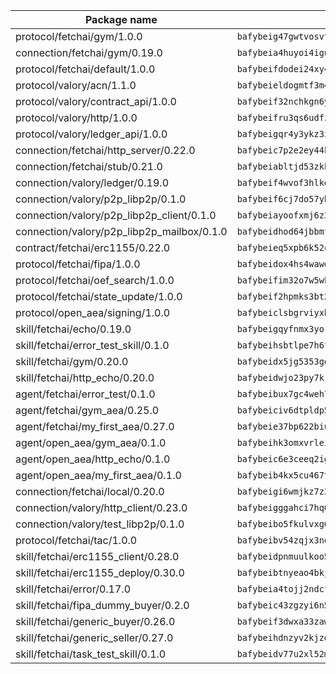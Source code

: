 | Package name                                                  | Package hash                                                  |
| ------------------------------------------------------------- | ------------------------------------------------------------- |
| protocol/fetchai/gym/1.0.0                                    | `bafybeig47gwtvosvtghwbhhwqgxhz3whxbrmyicibxtzjtss3dkbygy3iq` |
| connection/fetchai/gym/0.19.0                                 | `bafybeia4huyoi4iguyea4apktr2fq62rewtzo2vskmkb4drzj6md5dzn44` |
| protocol/fetchai/default/1.0.0                                | `bafybeifdodei24xy4zsnmurg3dbbe2ysp7ii7v5bmrsgl7stt7lj22pezq` |
| protocol/valory/acn/1.1.0                                     | `bafybeieldogmtf3m4jdsvt4vvyay3jh54rjn3deasymfw43vz3o42vigmq` |
| protocol/valory/contract_api/1.0.0                            | `bafybeif32nchkgn6yet7e5gt4auhf7lsahxnj4t36kxbw55p3gi7qpeuxq` |
| protocol/valory/http/1.0.0                                    | `bafybeifru3qs6udfzprax7jxktbsuzn7immfvi3scgfspifq3zdxwkgvnm` |
| protocol/valory/ledger_api/1.0.0                              | `bafybeigqr4y3ykz3iulrcoqmji7hy3dxaoy7zmyyzff4ivpbubcpwdknai` |
| connection/fetchai/http_server/0.22.0                         | `bafybeic7p2e2ey44k6yv3dzznepekggceqc6mxb55e4xovcjnr3qym5ncu` |
| connection/fetchai/stub/0.21.0                                | `bafybeiabltjd53zkkyo2xmq5fmytg7cpsqmgioex7w2krrdwg3xmjosdyq` |
| connection/valory/ledger/0.19.0                               | `bafybeif4wvof3hlkeh5lathrcvbnvwcjfgartkr7x27wmvfkejlwlrxm6m` |
| connection/valory/p2p_libp2p/0.1.0                            | `bafybeif6cj7do57yhul2fev3cfwa4jmv2xzubl7cmoubs75ex2avrq3a2a` |
| connection/valory/p2p_libp2p_client/0.1.0                     | `bafybeiayoofxmj6z3pasn2akqj3udgq2ta2ar6mv6zoehstul2btvv3gqa` |
| connection/valory/p2p_libp2p_mailbox/0.1.0                    | `bafybeidhod64jbbmfnbbfa3ld3afc2245kapbjrqn4iqikw7c7ueewe5zi` |
| contract/fetchai/erc1155/0.22.0                               | `bafybeieq5xpb6k52csnzscdqrzo4yizoqxeim46pa5jltrmg7zhihcgspe` |
| protocol/fetchai/fipa/1.0.0                                   | `bafybeidox4hs4wawq5raikqfdw3752xv2w4bvzxs5ezwtymdmn6gpmipla` |
| protocol/fetchai/oef_search/1.0.0                             | `bafybeifim32o7w5wkpcnict6kn6lp7rlddwlul7dfigcg4nzmqayxpvduu` |
| protocol/fetchai/state_update/1.0.0                           | `bafybeif2hpmks3bt2wfgmjbckk23c6pmuszqyb4dttlxjqjuhf5qebo3ye` |
| protocol/open_aea/signing/1.0.0                               | `bafybeiclsbgrviyxbmi2vex5ze3dhr7ywohrqedebx26jozayxvroqtegq` |
| skill/fetchai/echo/0.19.0                                     | `bafybeigqyfnmx3yoryx3yho6aj2te4px5u242nxtbhy3wnqrz35yoj6cyu` |
| skill/fetchai/error_test_skill/0.1.0                          | `bafybeihsbtlpe7h6fsvoxban5rilkmwviwkokul5cqym6atoolirontiyu` |
| skill/fetchai/gym/0.20.0                                      | `bafybeidx5jg5353gqk544h4u4vivos5upwc5sfy4xjmvf6ppzinzbmpfxe` |
| skill/fetchai/http_echo/0.20.0                                | `bafybeidwjo23py7krjrmgsae6onrgr3s7uq4kzy2epib55h5ub74yacqbm` |
| agent/fetchai/error_test/0.1.0                                | `bafybeibux7gc4weh7hwbltmub7j7tboqk4oi6ygrvzmqr6jf5y3k6h2jmm` |
| agent/fetchai/gym_aea/0.25.0                                  | `bafybeiciv6dtpldp57wbm7tubntkj3k5esjhmnl57msuc25cn4kbueo7mu` |
| agent/fetchai/my_first_aea/0.27.0                             | `bafybeie37bp622biuhwfhhgfifrojh7vaou326gu2cszanlaqytj64yw4u` |
| agent/open_aea/gym_aea/0.1.0                                  | `bafybeihk3omxvrleiwra46nqgvo5rnfvgkfzofewki3prqhu7dnqec7yam` |
| agent/open_aea/http_echo/0.1.0                                | `bafybeic6e3ceeq2igdbh7ijzxeva4kuryp35z64fvwxhqn7vonmnm5mqvm` |
| agent/open_aea/my_first_aea/0.1.0                             | `bafybeib4kx5cu467tcbiy447h46ng3s3hpxk5ab7kej6c2qsavks7hnmq4` |
| connection/fetchai/local/0.20.0                               | `bafybeigi6wmjkz7z3sdk4orowxsfrv322qi5q25atwaqji4aq2bpqrhe4m` |
| connection/valory/http_client/0.23.0                          | `bafybeigggahci7hq6tr3tyueatgkvgn73y4b3av2vk7vtr7jkeuwsqcteq` |
| connection/valory/test_libp2p/0.1.0                           | `bafybeibo5fkulvxg6wbhkrbhrzteo32b2w2xehm7eqcdntb7ozed6w3b7y` |
| protocol/fetchai/tac/1.0.0                                    | `bafybeibv54zqjx3nookodxh5z5b5vpsyxvwos5wvbs3yejczkp64dq57fm` |
| skill/fetchai/erc1155_client/0.28.0                           | `bafybeidpnmuulkoo5mmelqa7atrlypausqvbwoy7scebhcpsj7ag3zak2a` |
| skill/fetchai/erc1155_deploy/0.30.0                           | `bafybeibtnyeao4bkjb3dxdnkprvonfq6rirshzlqt4meqkqbbi3npiudpu` |
| skill/fetchai/error/0.17.0                                    | `bafybeia4tojj2ndcfaglor5ordpitpxzf2mdiaycmogbpqal7ddiapioku` |
| skill/fetchai/fipa_dummy_buyer/0.2.0                          | `bafybeic43zgzyi6n5yzaznzlvygove4nsxeymbjrrmu3x4xvrxarnttj7e` |
| skill/fetchai/generic_buyer/0.26.0                            | `bafybeif3dwxa33zawj5vpurmmf6bb3vlxwpkhs3nyydysubphciz2kfweq` |
| skill/fetchai/generic_seller/0.27.0                           | `bafybeihdnzyv2kjzdx4blukvluzfzgxpauwt3tmkm5oucusotdbdnxvm7y` |
| skill/fetchai/task_test_skill/0.1.0                           | `bafybeidv77u2xl52mnxakwvh7fuh46aiwfpteyof4eaptfd4agoi6cdble` |
